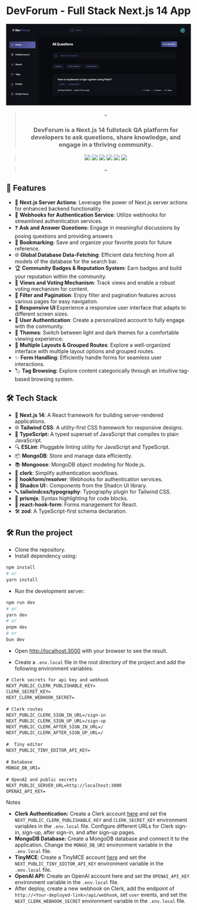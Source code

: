 <div id="top"></div>

<div align="center">
  <h1 align="center">DevForum - Full Stack Next.js 14 App</h1>

 <img src="https://github.com/IamShafi/Dev-Forum/blob/master/public/assets/images/HomePage.png"/>

> ~
>
> <h3 align="center">DevForum is a Next.js 14 fullstack QA platform for developers to ask questions, share knowledge, and engage in a thriving community.</h3>

> <p align="center">
>   <img src="https://img.shields.io/badge/NextJS-black?style=for-the-badge&logo=next.js&logoColor=white" />
>   <img src="https://img.shields.io/badge/TailwindCSS-38B2AC?style=for-the-badge&logo=tailwind-css&logoColor=white" />
>   <img src="https://img.shields.io/badge/TypeScript-007ACC?style=for-the-badge&logo=typescript&logoColor=white" />
>   <img src="https://img.shields.io/badge/MongoDB-47A248?style=for-the-badge&logo=mongodb&logoColor=white" />
>   <img src="https://img.shields.io/badge/ESLint-4B32C3?style=for-the-badge&logo=eslint&logoColor=white" />
>   <img src="https://img.shields.io/badge/Prettier-F7B93E?style=for-the-badge&logo=prettier&logoColor=white" />

> </p>
> ~

</div>




## 🚀 Features

- 🔧 **Next.js Server Actions**: Leverage the power of Next.js server actions for enhanced backend functionality.
- 🔗 **Webhooks for Authentication Service**: Utilize webhooks for streamlined authentication services.
- ❓ **Ask and Answer Questions:** Engage in meaningful discussions by posing questions and providing answers
- 🔖 **Bookmarking:** Save and organize your favorite posts for future reference.
- 🌐 **Global Database Data-Fetching**: Efficient data fetching from all models of the database for the search bar.
- 🏆 **Community Badges & Reputation System**: Earn badges and build your reputation within the community.
- 👀 **Views and Voting Mechanism**: Track views and enable a robust voting mechanism for content.
- 🎯 **Filter and Pagination**: Enjoy filter and pagination features across various pages for easy navigation.
- 📱 **Responsive UI**:Experience a responsive user interface that adapts to different screen sizes.
- 🔐 **User Authentication**: Create a personalized account to fully engage with the community.
- 🌈 **Themes**: Switch between light and dark themes for a comfortable viewing experience.
- 🧭 **Multiple Layouts & Grouped Routes**: Explore a well-organized interface with multiple layout options and grouped routes.
- ✨ **Form Handling**: Efficiently handle forms for seamless user interactions.
- 🏷️ **Tag Browsing:** Explore content categorically through an intuitive tag-based browsing system.

## 🛠️ Tech Stack

- 🚀 **Next.js 14**: A React framework for building server-rendered applications.
- 🌐 **Tailwind CSS**: A utility-first CSS framework for responsive designs.
- 📘 **TypeScript:** A typed superset of JavaScript that compiles to plain JavaScript.
- 🔍 **ESLint**: Pluggable linting utility for JavaScript and TypeScript.
- 📦 **MongoDB**: Store and manage data efficiently.
- 📚 **Mongoose**: MongoDB object modeling for Node.js.
- 🚀 **clerk**: Simplify authentication workflows.
- 🔧 **hookform/resolver**: Webhooks for authentication services.
- 🎨 **Shadcn UI:**: Components from the Shadcn UI library.
- 🔤 **tailwindcss/typography**: Typography plugin for Tailwind CSS.
- 🌈 **prismjs**: Syntax highlighting for code blocks.
- 📝 **react-hook-form**: Forms management for React.
- 🛠️ **zod**: A TypeScript-first schema declaration.


## 🛠️ Run the project

- Clone the repository.
- Install dependency using:

```bash
npm install
# or
yarn install
```

- Run the development server:

```bash
npm run dev
# or
yarn dev
# or
pnpm dev
# or
bun dev
```

- Open [http://localhost:3000](http://localhost:3000) with your browser to see the result.

- Create a `.env.local` file in the root directory of the project and add the following environment variables:

```
# Clerk secrets for api key and webhook
NEXT_PUBLIC_CLERK_PUBLISHABLE_KEY=
CLERK_SECRET_KEY=
NEXT_CLERK_WEBHOOK_SECRET=

# Clerk routes
NEXT_PUBLIC_CLERK_SIGN_IN_URL=/sign-in
NEXT_PUBLIC_CLERK_SIGN_UP_URL=/sign-up
NEXT_PUBLIC_CLERK_AFTER_SIGN_IN_URL=/
NEXT_PUBLIC_CLERK_AFTER_SIGN_UP_URL=/

#  Tiny editor
NEXT_PUBLIC_TINY_EDITOR_API_KEY=

# Database
MONGO_DB_URI=

# OpenAI and public secrets
NEXT_PUBLIC_SERVER_URL=http://localhost:3000
OPENAI_API_KEY=
```

Notes

- **Clerk Authentication:** Create a Clerk account [here](https://clerk.com/) and set the `NEXT_PUBLIC_CLERK_PUBLISHABLE_KEY` and `CLERK_SECRET_KEY` environment variables in the `.env.local` file. Configure different URLs for Clerk sign-in, sign-up, after sign-in, and after sign-up pages.
- **MongoDB Database:** Create a MongoDB database and connect it to the application. Change the `MONGO_DB_URI` environment variable in the `.env.local` file.
- **TinyMCE**: Create a TinyMCE account [here](https://www.tiny.cloud/) and set the `NEXT_PUBLIC_TINY_EDITOR_API_KEY` environment variable in the `.env.local` file.
- **OpenAI API:** Create an OpenAI account here and set the `OPENAI_API_KEY` environment variable in the `.env.local` file.
- After deploy, create a new webhook on Clerk, add the endpoint of `http://<Your-deployed-link>/api/webhook`, set `user` events, and set the `NEXT_CLERK_WEBHOOK_SECRET` environment variable in the `.env.local` file.
